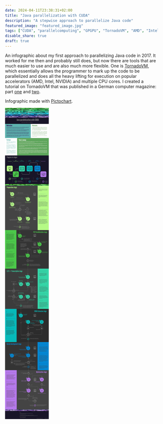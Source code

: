 ```yaml
---
date: 2024-04-11T23:38:31+02:00
title: "Java parallelization with CUDA"
description: "A stepwise approach to parallelize Java code"
featured_image: "featured_image.jpg"
tags: ["CUDA", "parallelcomputing", "GPGPU", "TornadoVM", "AMD", "Intel", "NVIDIA"]
disable_share: true
draft: true
---
```


An infographic about my first approach to parallelizing Java code in 2017. It worked for me then and probably still does, but now there are tools that are much easier to use and are also much more flexible. One is [TornadoVM](https://www.tornadovm.org/), which essentially allows the programmer to mark up the code to be parallelized and does all the heavy lifting for execution on popular accelerators (AMD, Intel, NVIDIA) and multiple CPU cores. I created a tutorial on TornadoVM that was published in a German computer magazine: part [one](https://www.heise.de/select/ix/2024/2/2332508044372163045) and [two](https://www.heise.de/select/ix/2024/3/2332713580068863270).

Infographic made with [Pictochart](https://piktochart.com/).

![Infographic](parallel-java.jpg)
